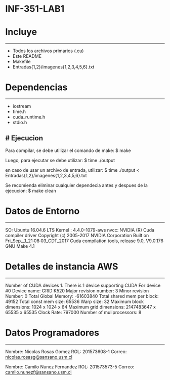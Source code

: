 # INF-351-LAB1


# Incluye
---
* Todos los archivos primarios (.cu)
* Este README
* Makefile
* Entradas{1,2}/imagenes{1,2,3,4,5,6}.txt


# Dependencias
---
* iostream
* time.h
* cuda_runtime.h
* stdio.h


# Ejecucion
---
Para compilar, se debe utilizar el comando de make:
$ make

Luego, para ejecutar se debe utilizar:
$ time ./output

en caso de usar un archivo de entrada, utilizar:
$ time ./output < Entradas{1,2}/imagenes{1,2,3,4,5,6}.txt

Se recomienda eliminar cualquier dependecia antes y despues de la ejecucion:
$ make clean


# Datos de Entorno
---
SO: Ubuntu 16.04.6 LTS 
Kernel : 4.4.0-1079-aws
nvcc: NVIDIA (R) Cuda compiler driver
Copyright (c) 2005-2017 NVIDIA Corporation
Built on Fri_Sep__1_21:08:03_CDT_2017
Cuda compilation tools, release 9.0, V9.0.176
GNU Make 4.1


# Detalles de instancia AWS
---
Number of CUDA devices 1.
There is 1 device supporting CUDA
For device #0
Device name:                GRID K520
Major revision number:      3
Minor revision Number:      0
Total Global Memory:        -61603840
Total shared mem per block: 49152
Total const mem size:       65536
Warp size:                  32
Maximum block dimensions:   1024 x 1024 x 64
Maximum grid dimensions:    2147483647 x 65535 x 65535
Clock Rate:                 797000
Number of muliprocessors:   8


# Datos Programadores
---
Nombre:	Nicolas Rosas Gomez
ROL: 201573608-1
Correo:	nicolas.rosasg@sansano.usm.cl

Nombre:	Camilo Nunez Fernandez
ROL: 	201573573-5
Correo:	camilo.nunezf@sansano.usm.cl

